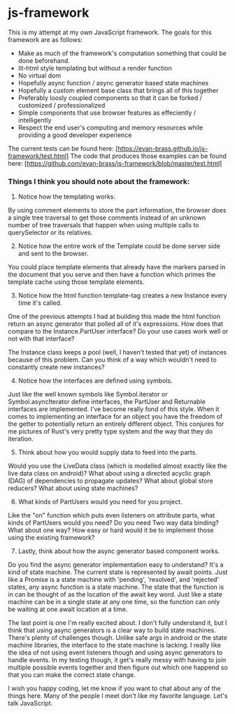# js-framework
This is my attempt at my own JavaScript framework.  The goals for this framework are as follows:

* Make as much of the framework's computation something that could be done beforehand.
* lit-html style templating but without a render function
* No virtual dom
* Hopefully async function / async generator based state machines
* Hopefully a custom element base class that brings all of this together
* Preferably loosly coupled components so that it can be forked / customized / professionalized
* Simple components that use browser features as effeciently / intelligently
* Respect the end user's computing and memory resources while providing a good developer experience

The current tests can be found here: [https://evan-brass.github.io/js-framework/test.html] 
The code that produces those examples can be found here: [https://github.com/evan-brass/js-framework/blob/master/test.html]

### Things I think you should note about the framework:
1. Notice how the templating works:

By using comment elements to store the part information, the browser does a single tree traversal to get those comments instead of an unknown number of tree traversals that happen when using multiple calls to querySelector or its relatives.

2. Notice how the entire work of the Template could be done server side and sent to the browser.

You could place template elements that already have the markers parsed in the document that you serve and then have a function which primes the template cache using those template elements.

3. Notice how the html function template-tag creates a new Instance every time it's called.

One of the previous attempts I had at building this made the html function return an async generator that polled all of it's expressions.  How does that compare to the Instance.PartUser interface?  Do your use cases work well or not with that interface?

The Instance class keeps a pool (well, I haven't tested that yet) of instances because of this problem.  Can you think of a way which wouldn't need to constantly create new instances?

4. Notice how the interfaces are defined using symbols.

Just like the well known symbols like Symbol.iterator or Symbol.asyncIterator define interfaces, the PartUser and Returnable interfaces are implemented.  I've become really fond of this style.  When it comes to implementing an interface for an object you have the freedom of the getter to potentially return an entirely different object.  This conjures for me pictures of Rust's very pretty type system and the way that they do iteration.

5. Think about how you would supply data to feed into the parts.

Would you use the LiveData class (which is modelled almost exactly like the live data class on android)?  What about using a directed acyclic graph (DAG) of dependencies to propagate updates?  What about global store reducers?  What about using state machines?

6. What kinds of PartUsers would you need for you project.

Like the "on" function which puts even listeners on attribute parts, what kinds of PartUsers would you need?  Do you need Two way data binding?  What about one way?  How easy or hard would it be to implement those using the existing framework?

7. Lastly, think about how the async generator based component works.

Do you find the async generator implementation easy to understand?  It's a kind of state machine.  The current state is represented by await points.  Just like a Promise is a state machine with 'pending', 'resolved', and 'rejected' states, any async function is a state machine.  The state that the function is in can be thought of as the location of the await key word.  Just like a state machine can be in a single state at any one time, so the function can only be waiting at one await location at a time.

The last point is one I'm really excited about.  I don't fully understand it, but I think that using async generators is a clear way to build state machines.  There's plenty of challenges though.  Unlike safe args in android or the state machine libraries, the interface to the state machine is lacking.  I really like the idea of not using event listeners though and using async generators to handle events.  In my testing though, it get's really messy with having to join multiple possible events together and then figure out which one happend so that you can make the correct state change.

I wish you happy coding, let me know if you want to chat about any of the things here.  Many of the people I meet don't like my favorite language.  Let's talk JavaScript.